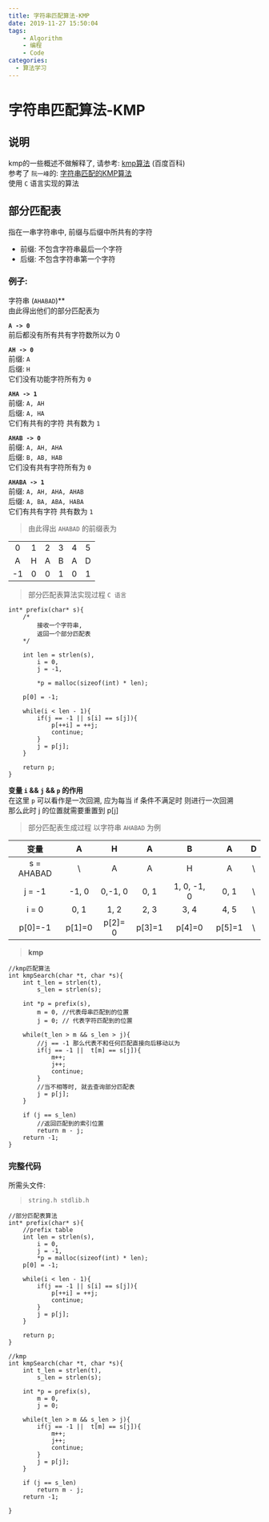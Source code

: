 ```yaml
---
title: 字符串匹配算法-KMP
date: 2019-11-27 15:50:04
tags: 
    - Algorithm
    - 编程
    - Code
categories:
  - 算法学习
---
```


# 字符串匹配算法-KMP

## 说明  
kmp的一些概述不做解释了, 请参考:  [kmp算法](https://baike.baidu.com/item/kmp%E7%AE%97%E6%B3%95/10951804?fr=aladdin) (百度百科)  
参考了 `阮一峰`的: [字符串匹配的KMP算法](http://www.ruanyifeng.com/blog/2013/05/Knuth%E2%80%93Morris%E2%80%93Pratt_algorithm.html)  
使用 `C` 语言实现的算法  

## 部分匹配表
指在一串字符串中, 前缀与后缀中所共有的字符  
- 前缀: 不包含字符串最后一个字符  
- 后缀: 不包含字符串第一个字符  

### 例子:  
字符串 (`AHABAD`)**  
由此得出他们的部分匹配表为  

**`A -> 0`**  
    前后都没有所有共有字符数所以为 0  

**`AH -> 0`**  
    前缀: `A`  
    后缀: `H`  
    它们没有功能字符所有为 `0`  

**`AHA -> 1`**  
    前缀: `A, AH`  
    后缀: `A, HA`  
    它们有共有的字符 共有数为 `1`  

**`AHAB -> 0`**  
    前缀: `A, AH, AHA`  
    后缀: `B, AB, HAB`  
    它们没有共有字符所有为 `0`  

**`AHABA -> 1`**  
    前缀: `A, AH, AHA, AHAB`  
    后缀: `A, BA, ABA, HABA`  
    它们有共有字符 共有数为 `1`  

> 由此得出 `AHABAD` 的前缀表为

| | | | | | |
|  :----:  | :----:  | :----: | :----: | :----: | :----: |
|0|1|2|3|4|5|
|A|H|A|B|A|D|
|-1|0|0|1|0|1|

> 部分匹配表算法实现过程 `C 语言`  

```
int* prefix(char* s){
    /*
        接收一个字符串,
        返回一个部分匹配表  
    */

    int len = strlen(s),
        i = 0,
        j = -1, 

        *p = malloc(sizeof(int) * len);

    p[0] = -1;

    while(i < len - 1){
        if(j == -1 || s[i] == s[j]){
            p[++i] = ++j;
            continue;
        }
        j = p[j];
    }

    return p;
}
```

**变量 `i` && `j` && `p` 的作用**  
    在这里 `p` 可以看作是一次回溯,
    应为每当 if 条件不满足时 则进行一次回溯  
    那么此时 j 的位置就需要重置到 p[j]

> 部分匹配表生成过程 以字符串 `AHABAD` 为例

|变量                |A            |H              |A               |B           |A           |D  
|:----:              |:----:       | :----:       |  :----:          | :----:     | :----:     | :----:  
|s = AHABAD          |\            |A             |A                |H           |A           |\  
|j = -1              |-1, 0        |0,-1, 0       |0, 1             |1, 0, -1, 0 |0, 1        | \  
|i = 0               |0, 1         |1, 2          |2, 3             |3, 4        |4, 5        | \  
|p[0]=-1        |p[1]=0  |p[2]= 0  |p[3]=1       |p[4]=0  |p[5]=1 | \

> **kmp**  
```
//kmp匹配算法
int kmpSearch(char *t, char *s){
    int t_len = strlen(t), 
        s_len = strlen(s);

    int *p = prefix(s), 
        m = 0, //代表母串匹配到的位置
        j = 0; // 代表字符匹配到的位置

    while(t_len > m && s_len > j){
        //j == -1 那么代表不和任何匹配直接向后移动以为
        if(j == -1 ||  t[m] == s[j]){
            m++;
            j++;
            continue;
        }
        //当不相等时, 就去查询部分匹配表
        j = p[j];
    }

    if (j == s_len)
        //返回匹配到的索引位置
        return m - j;
    return -1;
}
```

### 完整代码
所需头文件:  
> `string.h stdlib.h`  
```
//部分匹配表算法
int* prefix(char* s){
    //prefix table
    int len = strlen(s),
        i = 0,
        j = -1,
        *p = malloc(sizeof(int) * len);
    p[0] = -1;

    while(i < len - 1){
        if(j == -1 || s[i] == s[j]){
            p[++i] = ++j;
            continue;
        }
        j = p[j];
    }

    return p;
}

//kmp
int kmpSearch(char *t, char *s){
    int t_len = strlen(t), 
        s_len = strlen(s);

    int *p = prefix(s), 
        m = 0,
        j = 0;

    while(t_len > m && s_len > j){
        if(j == -1 ||  t[m] == s[j]){
            m++;
            j++;
            continue;
        }
        j = p[j];
    }

    if (j == s_len)
        return m - j;
    return -1;

}
```